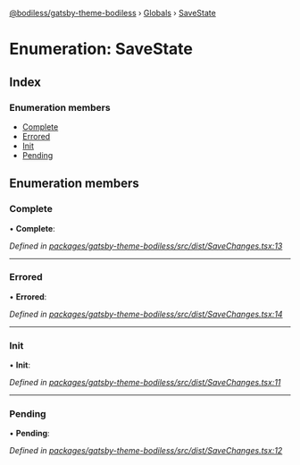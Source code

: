 [@bodiless/gatsby-theme-bodiless](../README.md) › [Globals](../globals.md) › [SaveState](savestate.md)

# Enumeration: SaveState

## Index

### Enumeration members

* [Complete](savestate.md#complete)
* [Errored](savestate.md#errored)
* [Init](savestate.md#init)
* [Pending](savestate.md#pending)

## Enumeration members

###  Complete

• **Complete**:

*Defined in [packages/gatsby-theme-bodiless/src/dist/SaveChanges.tsx:13](https://github.com/awm086/Bodiless-JS/blob/bea046a1/packages/gatsby-theme-bodiless/src/dist/SaveChanges.tsx#L13)*

___

###  Errored

• **Errored**:

*Defined in [packages/gatsby-theme-bodiless/src/dist/SaveChanges.tsx:14](https://github.com/awm086/Bodiless-JS/blob/bea046a1/packages/gatsby-theme-bodiless/src/dist/SaveChanges.tsx#L14)*

___

###  Init

• **Init**:

*Defined in [packages/gatsby-theme-bodiless/src/dist/SaveChanges.tsx:11](https://github.com/awm086/Bodiless-JS/blob/bea046a1/packages/gatsby-theme-bodiless/src/dist/SaveChanges.tsx#L11)*

___

###  Pending

• **Pending**:

*Defined in [packages/gatsby-theme-bodiless/src/dist/SaveChanges.tsx:12](https://github.com/awm086/Bodiless-JS/blob/bea046a1/packages/gatsby-theme-bodiless/src/dist/SaveChanges.tsx#L12)*
